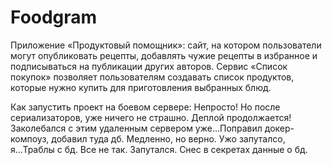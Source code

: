 # Foodgram

Приложение «Продуктовый помощник»: сайт, на котором пользователи могут опубликовать рецепты, добавлять чужие рецепты в избранное и подписываться на публикации других авторов. Сервис «Список покупок» позволяет пользователям создавать список продуктов, которые нужно купить для приготовления выбранных блюд.

Как запустить проект на боевом сервере:
Непросто! Но после сериализаторов, уже ничего не страшно. Деплой продолжается!Заколебался с этим удаленным сервером уже...Поправил докер-компоуз, добавил туда дб. Медленно, но верно. Ужо запуталсо, я...Траблы с бд. Все не так. Запутался. Снес в секретах данные о бд.